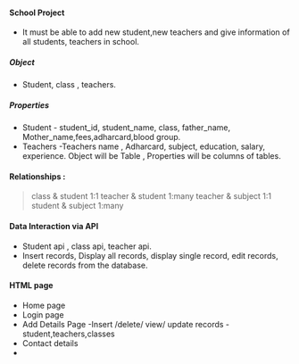 #### School Project 
* It must be able to add new student,new teachers and  give information of all students, teachers in school.
##### Object
* Student, class , teachers.
##### Properties 
* Student - student_id, student_name, class, father_name, Mother_name,fees,adharcard,blood group.
* Teachers -Teachers name , Adharcard, subject, education, salary, experience.
Object will be Table , Properties will be columns of tables.
#### Relationships :
> class & student 1:1 
> teacher & student 1:many
> teacher & subject 1:1
> student & subject 1:many

#### Data Interaction via API
* Student api , class api, teacher api.
* Insert records, Display all records, display single record, edit records, delete records from the database.
#### HTML page
* Home page
* Login page
* Add Details Page -Insert /delete/ view/ update records - student,teachers,classes
* Contact details
*


 


